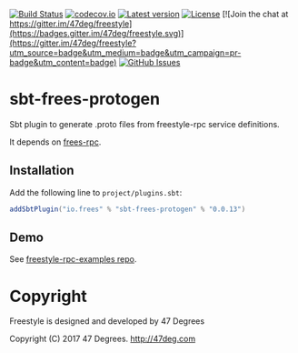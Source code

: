 
[comment]: # (Start Badges)

[![Build Status](https://travis-ci.org/frees-io/sbt-freestyle-protogen.svg?branch=master)](https://travis-ci.org/frees-io/sbt-freestyle-protogen) [![codecov.io](http://codecov.io/github/frees-io/sbt-freestyle-protogen/coverage.svg?branch=master)](http://codecov.io/github/frees-io/sbt-freestyle-protogen?branch=master) [![Latest version](https://img.shields.io/badge/sbt--freestyle--protogen-0.0.13-green.svg)](https://index.scala-lang.org/frees-io/sbt-freestyle-protogen) [![License](https://img.shields.io/badge/license-Apache%202-blue.svg)](https://raw.githubusercontent.com/frees-io/sbt-freestyle-protogen/master/LICENSE) [![Join the chat at https://gitter.im/47deg/freestyle](https://badges.gitter.im/47deg/freestyle.svg)](https://gitter.im/47deg/freestyle?utm_source=badge&utm_medium=badge&utm_campaign=pr-badge&utm_content=badge) [![GitHub Issues](https://img.shields.io/github/issues/frees-io/sbt-freestyle-protogen.svg)](https://github.com/frees-io/sbt-freestyle-protogen/issues)

[comment]: # (End Badges)

# sbt-frees-protogen

Sbt plugin to generate .proto files from freestyle-rpc service definitions.

It depends on [frees-rpc](https://github.com/frees-io/freestyle-rpc).

## Installation

Add the following line to `project/plugins.sbt`:


[comment]: # (Start Replace)

```scala
addSbtPlugin("io.frees" % "sbt-frees-protogen" % "0.0.13")
```

[comment]: # (End Replace)

## Demo

See [freestyle-rpc-examples repo](https://github.com/frees-io/freestyle-rpc-examples).

[comment]: # (Start Copyright)
# Copyright

Freestyle is designed and developed by 47 Degrees

Copyright (C) 2017 47 Degrees. <http://47deg.com>

[comment]: # (End Copyright)